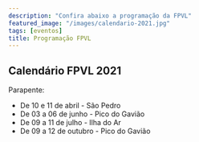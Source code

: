 ```yaml
---
description: "Confira abaixo a programação da FPVL"
featured_image: "/images/calendario-2021.jpg"
tags: [eventos]
title: Programação FPVL
---
```


## Calendário FPVL 2021


Parapente:  

- De 10 e 11 de abril - São Pedro
- De 03 a 06 de junho - Pico do Gavião
- De 09 a 11 de julho  - Ilha do Ar
- De 09 a 12 de outubro - Pico do Gavião
